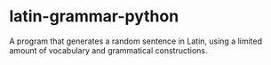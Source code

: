 # latin-grammar-python 

A program that generates a random sentence in Latin, using a limited amount of vocabulary and grammatical constructions.
